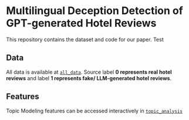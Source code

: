 Multilingual Deception Detection of GPT-generated Hotel Reviews
=================================================================================

This repository contains the dataset and code for our paper.
Test

## Data

All data is available at [`all_data`](all_data.csv).
Source label **0 represents real hotel reviews** and label **1 represents fake/ LLM-generated hotel reviews**.

## Features

Topic Modeling features can be accessed interactively in [`topic_analysis`](topic_analysis)
